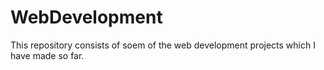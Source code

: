 # WebDevelopment
This repository consists of soem of the web development projects which I have made so far.

